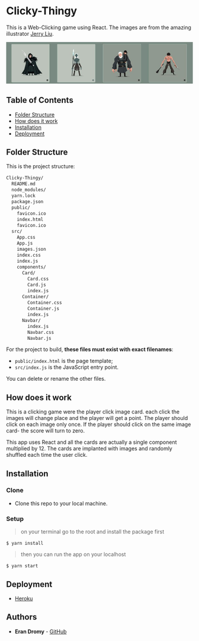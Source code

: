# Clicky-Thingy

This is a Web-Clicking game using React. The images are from the amazing illustrator [Jerry Liu](http://jerryliustudio.tumblr.com/).

<img src="./public/picweb.jpg">

## Table of Contents

- [Folder Structure](#folder-structure)
- [How does it work](#how-does-it-work)
- [Installation](#installation)
- [Deployment](#deployment)

## Folder Structure

This is the project structure:

```
Clicky-Thingy/
  README.md
  node_modules/
  yarn.lock
  package.json
  public/
    favicon.ico
    index.html
    favicon.ico
  src/
    App.css
    App.js
    images.json
    index.css
    index.js
    components/
      Card/
        Card.css
        Card.js
        index.js
      Container/
        Container.css
        Container.js
        index.js
      Navbar/
        index.js
        Navbar.css
        Navbar.js
```

For the project to build, **these files must exist with exact filenames**:

- `public/index.html` is the page template;
- `src/index.js` is the JavaScript entry point.

You can delete or rename the other files.

## How does it work

This is a clicking game were the player click image card. each click the images will change place and the player will get a point. The player should click on each image only once. If the player should click on the same image card- the score will turn to zero.

This app uses React and all the cards are actually a single component multiplied by 12. The cards are implanted with images and randomly shuffled each time the user click.

## Installation

### Clone

- Clone this repo to your local machine. 

### Setup

> on your terminal go to the root and install the package first

```shell
$ yarn install
```
> then you can run the app on your localhost

```shell
$ yarn start
```

## Deployment

* [Heroku](https://afternoon-meadow-85631.herokuapp.com/)

## Authors

* **Eran Dromy** - [GitHub](https://github.com/erandro)
